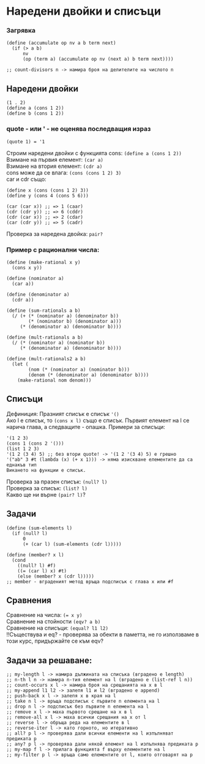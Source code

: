 # Наредени двойки и списъци

### Загрявка
```
(define (accumulate op nv a b term next)
  (if (> a b)
      nv
      (op (term a) (accumulate op nv (next a) b term next))))

;; count-divisors n -> намира броя на делителите на числото n
```

## Наредени двойки
`(1 . 2)`\
`(define a (cons 1 2))`\
`(define b (cons 1 2))`

### quote - или ' - не оценява последващия израз
`(quote 1) = '1`

Строим наредени двойки с функцията cons: `(define a (cons 1 2))`\
Взимане на първия елемент: `(car a)`\
Взимане на втория елемент: `(cdr a)`\
cons може да се влага: `(cons (cons 1 2) 3)`\
car и cdr също:
```
(define x (cons (cons 1 2) 3))
(define y (cons 4 (cons 5 6)))

(car (car x)) ;; => 1 (caar)
(cdr (cdr y)) ;; => 6 (cddr)
(cdr (car x)) ;; => 2 (cdar)
(car (cdr y)) ;; => 5 (cadr)
```
Проверка за наредена двойка: `pair?`

### Пример с рационални числа:

```
(define (make-rational x y)
  (cons x y))

(define (nominator a)
  (car a))

(define (denominator a)
  (cdr a))

(define (sum-rationals a b)
  (/ (+ (* (nominator a) (denominator b))
        (* (nominator b) (denominator a)))
     (* (denominator a) (denominator b))))

(define (mult-rationals a b)
  (/ (* (nominator a) (nominator b))
     (* (denominator a) (denominator b))))

(define (mult-rationals2 a b)
  (let (
        (nom (* (nominator a) (nominator b)))
        (denom (* (denominator a) (denominator b))))
    (make-rational nom denom)))
```

## Списъци
Дефиниция:
Празният списък е списък `'()`\
Ако l е списък, то `(cons x l)` също е списък.
Първият елемент на l се нарича глава, а следващите - опашка.
Примери за списъци:
```
'(1 2 3)
(cons 1 (cons 2 '()))
(list 1 2 3)
'(1 2 (3 4) 5) ;; без втори quote! -> '(1 2 '(3 4) 5) е грешно
'("ab" 3 #t (lambda (x) (+ x 1))) -> няма изискване елементите да са еднакъв тип
Викането на функции е списък.
```
Проверка за празен списък: `(null? l)`\
Проверка за списък: `(list? l)`\
Какво ще ни върне `(pair? l)`?


## Задачи
```
(define (sum-elements l)
  (if (null? l)
      0
      (+ (car l) (sum-elements (cdr l)))))

(define (member? x l)
  (cond
    ((null? l) #f)
    ((= (car l) x) #t)
    (else (member? x (cdr l)))))
;; member - вграденият метод връща подсписък с глава х или #f
```

## Сравнения

Сравнение на числа: `(= x y)`\
Сравнение на стойности `(eqv? a b)`\
Сравнение на списъци: `(equal? l1 l2)`\
!!Съществува и eq? - проверява за обекти в паметта, не го използваме в този курс, придържайте се към eqv?

## Задачи за решаване:
```
;; my-length l -> намира дължината на списъка (вградено е length)
;; n-th l n -> намира n-тия елемент на l (вградено е (list-ref l n))
;; count-occurs x l -> намира броя на срещанията на х в l
;; my-append l1 l2 -> залепя l1 и l2 (вградено е append)
;; push-back x l -> залепя х в края на l
;; take n l -> връща подсписък с първите n елемента на l
;; drop n l -> подсписък без първите n елемента на l
;; remove x l -> маха първото срещане на х в l
;; remove-all x l -> маха всички срещания на х от l
;; reverse l -> обръща реда на елементите в l
;; reverse-iter l -> като горното, но итеративно
;; all? p l -> проверява дали всички елементи на l изпълняват предиката p
;; any? p l -> проверява дали някой елемент на l изпълнява предиката p
;; my-map f l -> прилага функцията f върху елементите на l
;; my-filter p l -> връща само елементите от l, които отговарят на p
```